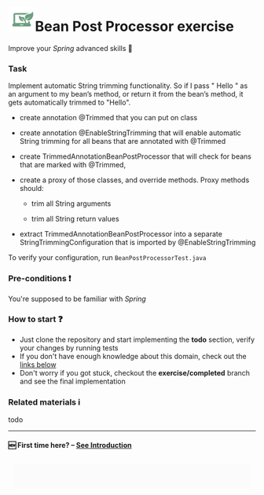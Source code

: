 # <img src="https://raw.githubusercontent.com/bobocode-projects/resources/master/image/logo_transparent_background.png" height=50/>Bean Post Processor exercise
Improve your *Spring* advanced skills 💪
### Task
Implement automatic String trimming functionality. So if I pass  "    Hello  "  as an argument to my bean’s method, or return it from the bean’s method, it gets automatically trimmed to "Hello".

- create annotation @Trimmed that you can put on class

- create annotation @EnableStringTrimming that will enable automatic String trimming for all beans that are annotated with @Trimmed

- create TrimmedAnnotationBeanPostProcessor that will check for beans that are marked with @Trimmed,

- create a proxy of those classes, and override methods. Proxy methods should:

  - trim all String arguments

  - trim all String return values

- extract  TrimmedAnnotationBeanPostProcessor  into a separate StringTrimmingConfiguration that is imported by @EnableStringTrimming

To verify your configuration, run `BeanPostProcessorTest.java`

 
### Pre-conditions ❗
You're supposed to be familiar with *Spring*

### How to start ❓
* Just clone the repository and start implementing the **todo** section, verify your changes by running tests
* If you don't have enough knowledge about this domain, check out the [links below](#Related-materials-ℹ)
* Don't worry if you got stuck, checkout the **exercise/completed** branch and see the final implementation
 
### Related materials ℹ
 todo

---
#### 🆕 First time here? – [See Introduction](https://github.com/bobocode-projects/java-fundamentals-course/tree/main/0-0-intro#introduction)

##
<div align="center"><img src="https://raw.githubusercontent.com/bobocode-projects/resources/master/animation/GitHub%20Star_3.gif" height=50/></div>